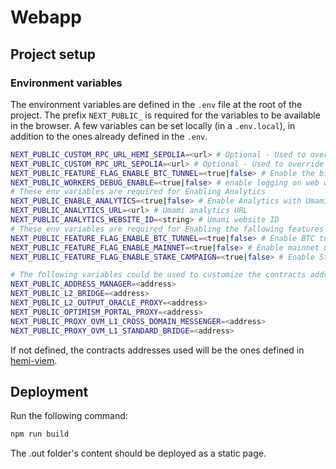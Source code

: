 # Webapp

## Project setup

### Environment variables

The environment variables are defined in the `.env` file at the root of the project.
The prefix `NEXT_PUBLIC_` is required for the variables to be available in the browser. A few variables can be set locally (in a `.env.local`), in addition to the ones already defined in the `.env`.

```sh
NEXT_PUBLIC_CUSTOM_RPC_URL_HEMI_SEPOLIA=<url> # Optional - Used to override the Hemi Sepolia RPC URL
NEXT_PUBLIC_CUSTOM_RPC_URL_SEPOLIA=<url> # Optional - Used to override the Sepolia RPC URL
NEXT_PUBLIC_FEATURE_FLAG_ENABLE_BTC_TUNNEL=<true|false> # Enable the bitcoin tunnel feature
NEXT_PUBLIC_WORKERS_DEBUG_ENABLE=<true|false> # enable logging on web workers
# These env variables are required for Enabling Analytics
NEXT_PUBLIC_ENABLE_ANALYTICS=<true|false> # Enable Analytics with Umami
NEXT_PUBLIC_ANALYTICS_URL=<url> # Umami analytics URL
NEXT_PUBLIC_ANALYTICS_WEBSITE_ID=<string> # Umami website ID
# These env variables are required for Enabling the fallowing features
NEXT_PUBLIC_FEATURE_FLAG_ENABLE_BTC_TUNNEL=<true|false> # Enable BTC tunnel
NEXT_PUBLIC_FEATURE_FLAG_ENABLE_MAINNET=<true|false> # Enable mainnet network
NEXT_PUBLIC_FEATURE_FLAG_ENABLE_STAKE_CAMPAIGN=<true|false> # Enable Staking Campaign

# The following variables could be used to customize the contracts addresses used by Hemi (for example, for testing with a forked blockchain):
NEXT_PUBLIC_ADDRESS_MANAGER=<address>
NEXT_PUBLIC_L2_BRIDGE=<address>
NEXT_PUBLIC_L2_OUTPUT_ORACLE_PROXY=<address>
NEXT_PUBLIC_OPTIMISM_PORTAL_PROXY=<address>
NEXT_PUBLIC_PROXY_OVM_L1_CROSS_DOMAIN_MESSENGER=<address>
NEXT_PUBLIC_PROXY_OVM_L1_STANDARD_BRIDGE=<address>
```

If not defined, the contracts addresses used will be the ones defined in [hemi-viem](https://github.com/hemilabs/hemi-viem).

## Deployment

Run the following command:

```sh
npm run build
```

The .out folder's content should be deployed as a static page.
